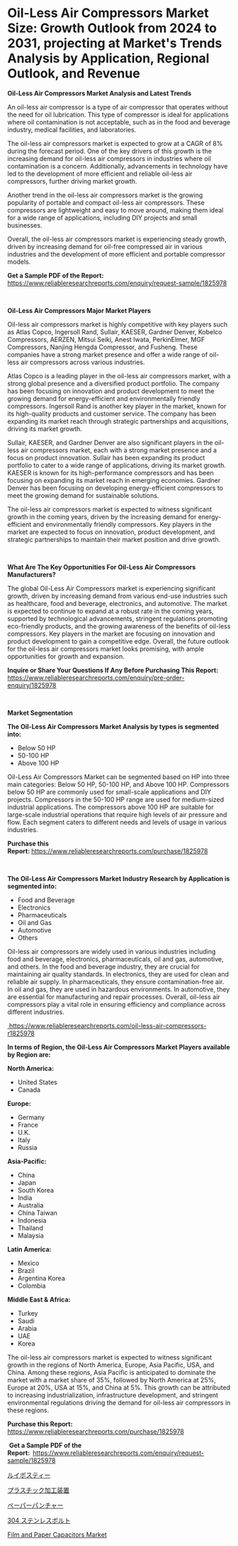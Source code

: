 <p><h1>Oil-Less Air Compressors Market Size: Growth Outlook from 2024 to 2031, projecting at Market's Trends Analysis by Application, Regional Outlook, and Revenue</h1></p><p><strong>Oil-Less Air Compressors Market Analysis and Latest Trends</strong></p>
<p><p>An oil-less air compressor is a type of air compressor that operates without the need for oil lubrication. This type of compressor is ideal for applications where oil contamination is not acceptable, such as in the food and beverage industry, medical facilities, and laboratories.</p><p>The oil-less air compressors market is expected to grow at a CAGR of 8% during the forecast period. One of the key drivers of this growth is the increasing demand for oil-less air compressors in industries where oil contamination is a concern. Additionally, advancements in technology have led to the development of more efficient and reliable oil-less air compressors, further driving market growth.</p><p>Another trend in the oil-less air compressors market is the growing popularity of portable and compact oil-less air compressors. These compressors are lightweight and easy to move around, making them ideal for a wide range of applications, including DIY projects and small businesses.</p><p>Overall, the oil-less air compressors market is experiencing steady growth, driven by increasing demand for oil-free compressed air in various industries and the development of more efficient and portable compressor models.</p></p>
<p><strong>Get a Sample PDF of the Report:&nbsp;</strong> <a href="https://www.reliableresearchreports.com/enquiry/request-sample/1825978">https://www.reliableresearchreports.com/enquiry/request-sample/1825978</a></p>
<p>&nbsp;</p>
<p><strong>Oil-Less Air Compressors Major Market Players</strong></p>
<p><p>Oil-less air compressors market is highly competitive with key players such as Atlas Copco, Ingersoll Rand, Sullair, KAESER, Gardner Denver, Kobelco Compressors, AERZEN, Mitsui Seiki, Anest Iwata, PerkinElmer, MGF Compressors, Nanjing Hengda Compressor, and Fusheng. These companies have a strong market presence and offer a wide range of oil-less air compressors across various industries.</p><p>Atlas Copco is a leading player in the oil-less air compressors market, with a strong global presence and a diversified product portfolio. The company has been focusing on innovation and product development to meet the growing demand for energy-efficient and environmentally friendly compressors. Ingersoll Rand is another key player in the market, known for its high-quality products and customer service. The company has been expanding its market reach through strategic partnerships and acquisitions, driving its market growth.</p><p>Sullair, KAESER, and Gardner Denver are also significant players in the oil-less air compressors market, each with a strong market presence and a focus on product innovation. Sullair has been expanding its product portfolio to cater to a wide range of applications, driving its market growth. KAESER is known for its high-performance compressors and has been focusing on expanding its market reach in emerging economies. Gardner Denver has been focusing on developing energy-efficient compressors to meet the growing demand for sustainable solutions.</p><p>The oil-less air compressors market is expected to witness significant growth in the coming years, driven by the increasing demand for energy-efficient and environmentally friendly compressors. Key players in the market are expected to focus on innovation, product development, and strategic partnerships to maintain their market position and drive growth.</p></p>
<p>&nbsp;</p>
<p><strong>What Are The Key Opportunities For Oil-Less Air Compressors Manufacturers?</strong></p>
<p><p>The global Oil-Less Air Compressors market is experiencing significant growth, driven by increasing demand from various end-use industries such as healthcare, food and beverage, electronics, and automotive. The market is expected to continue to expand at a robust rate in the coming years, supported by technological advancements, stringent regulations promoting eco-friendly products, and the growing awareness of the benefits of oil-less compressors. Key players in the market are focusing on innovation and product development to gain a competitive edge. Overall, the future outlook for the oil-less air compressors market looks promising, with ample opportunities for growth and expansion.</p></p>
<p><strong>Inquire or Share Your Questions If Any Before Purchasing This Report:</strong> <a href="https://www.reliableresearchreports.com/enquiry/pre-order-enquiry/1825978">https://www.reliableresearchreports.com/enquiry/pre-order-enquiry/1825978</a></p>
<p>&nbsp;</p>
<p><strong>Market Segmentation</strong></p>
<p><strong>The Oil-Less Air Compressors Market Analysis by types is segmented into:</strong></p>
<p><ul><li>Below 50 HP</li><li>50-100 HP</li><li>Above 100 HP</li></ul></p>
<p><p>Oil-Less Air Compressors Market can be segmented based on HP into three main categories: Below 50 HP, 50-100 HP, and Above 100 HP. Compressors below 50 HP are commonly used for small-scale applications and DIY projects. Compressors in the 50-100 HP range are used for medium-sized industrial applications. The compressors above 100 HP are suitable for large-scale industrial operations that require high levels of air pressure and flow. Each segment caters to different needs and levels of usage in various industries.</p></p>
<p><strong>Purchase this Report:&nbsp;</strong><a href="https://www.reliableresearchreports.com/purchase/1825978">https://www.reliableresearchreports.com/purchase/1825978</a></p>
<p>&nbsp;</p>
<p><strong>The Oil-Less Air Compressors Market Industry Research by Application is segmented into:</strong></p>
<p><ul><li>Food and Beverage</li><li>Electronics</li><li>Pharmaceuticals</li><li>Oil and Gas</li><li>Automotive</li><li>Others</li></ul></p>
<p><p>Oil-less air compressors are widely used in various industries including food and beverage, electronics, pharmaceuticals, oil and gas, automotive, and others. In the food and beverage industry, they are crucial for maintaining air quality standards. In electronics, they are used for clean and reliable air supply. In pharmaceuticals, they ensure contamination-free air. In oil and gas, they are used in hazardous environments. In automotive, they are essential for manufacturing and repair processes. Overall, oil-less air compressors play a vital role in ensuring efficiency and compliance across different industries.</p></p>
<p><a href="https://www.reliableresearchreports.com/oil-less-air-compressors-r1825978">&nbsp;https://www.reliableresearchreports.com/oil-less-air-compressors-r1825978</a></p>
<p><strong>In terms of Region, the Oil-Less Air Compressors Market Players available by Region are:</strong></p>
<p>
    <p> <strong> North America: </strong>
        <ul>
            <li>United States</li>
            <li>Canada</li>
        </ul>
        </p> 
    <p> <strong> Europe: </strong>
        <ul>
            <li>Germany</li>
            <li>France</li>
            <li>U.K.</li>
            <li>Italy</li>
            <li>Russia</li>
        </ul>
        </p> 
    <p> <strong> Asia-Pacific: </strong>
        <ul>
            <li>China</li>
            <li>Japan</li>
            <li>South Korea</li>
            <li>India</li>
            <li>Australia</li>
            <li>China Taiwan</li>
            <li>Indonesia</li>
            <li>Thailand</li>
            <li>Malaysia</li>
        </ul>
        </p> 
    <p> <strong> Latin America: </strong>
        <ul>
            <li>Mexico</li>
            <li>Brazil</li>
            <li>Argentina Korea</li>
            <li>Colombia</li>
        </ul>
        </p> 
    <p> <strong> Middle East & Africa: </strong>
        <ul>
            <li>Turkey</li>
            <li>Saudi</li>
            <li>Arabia</li>
            <li>UAE</li>
            <li>Korea</li>
        </ul>
    </p>
    </p>
<p><p>The oil-less air compressors market is expected to witness significant growth in the regions of North America, Europe, Asia Pacific, USA, and China. Among these regions, Asia Pacific is anticipated to dominate the market with a market share of 35%, followed by North America at 25%, Europe at 20%, USA at 15%, and China at 5%. This growth can be attributed to increasing industrialization, infrastructure development, and stringent environmental regulations driving the demand for oil-less air compressors in these regions.</p></p>
<p><strong>Purchase this Report: </strong><a href="https://www.reliableresearchreports.com/purchase/1825978">https://www.reliableresearchreports.com/purchase/1825978</a></p>
<p>&nbsp;<strong>Get a Sample PDF of the Report:&nbsp;&nbsp;</strong><a href="https://www.reliableresearchreports.com/enquiry/request-sample/1825978">https://www.reliableresearchreports.com/enquiry/request-sample/1825978</a></p>
<p><strong></strong></p>
<p><p><a href="https://medium.com/@isacsimnis20231/%E3%83%AB%E3%82%A4%E3%83%9C%E3%82%B9%E3%83%86%E3%82%A3%E3%83%BC%E5%B8%82%E5%A0%B4-%E5%B8%82%E5%A0%B4cagr-%E5%B8%82%E5%A0%B4%E5%8B%95%E5%90%91-%E3%81%8A%E3%82%88%E3%81%B3%E6%88%90%E9%95%B7%E6%88%A6%E7%95%A5%E3%81%AB%E9%96%A2%E3%81%99%E3%82%8B%E6%B4%9E%E5%AF%9F-02aa8e3fee19">ルイボスティー</a></p><p><a href="https://medium.com/@amberchain86/%E3%83%97%E3%83%A9%E3%82%B9%E3%83%81%E3%83%83%E3%82%AF%E5%8A%A0%E5%B7%A5%E6%A9%9F%E5%99%A8%E5%B8%82%E5%A0%B4%E3%81%AE%E5%B1%95%E6%9C%9B-%E6%A5%AD%E7%95%8C%E6%A6%82%E8%A6%81%E3%81%A8%E4%BA%88%E6%B8%AC-2024%E5%B9%B4%E3%81%8B%E3%82%892031%E5%B9%B4-7bcd661f10c9">プラスチック加工装置</a></p><p><a href="https://github.com/SantosDicki04/Market-Research-Report-List-1/blob/main/309932441756.md">ペーパーパンチャー</a></p><p><a href="https://github.com/moulafa/Market-Research-Report-List-1/blob/main/391754941755.md">304 ステンレスボルト</a></p><p><a href="https://www.linkedin.com/pulse/film-paper-capacitors-market-insights-cagr-trends-growth-strategies-p3f8e?trackingId=N8ylBg8afdKixhdhckmz8Q%3D%3D">Film and Paper Capacitors Market</a></p></p>